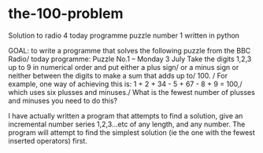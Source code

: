 # the-100-problem
Solution to radio 4 today programme puzzle number 1 written in python

GOAL: to write a programme that solves the following puzzle from the BBC Radio/
today programme:
Puzzle No.1 – Monday 3 July
Take the digits 1,2,3 up to 9 in numerical order and put either a plus sign/
or a minus sign or neither between the digits to make a sum that adds up to/
100. /
For example, one way of achieving this is: 1 + 2 + 34 - 5 + 67 - 8 + 9 = 100,/
which uses six plusses and minuses./
What is the fewest number of plusses and minuses you need to do this?


I have actually written a program that attempts to find a solution, give an incremental number series 1,2,3...etc of any length, and any number. The program will attempt to find the simplest solution (ie the one with the fewest inserted operators) first. 
